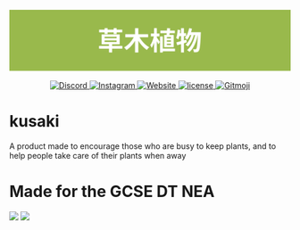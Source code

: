 ![Kusaki](docs/kusaki.svg)

<div align="center">
  <a href="https://discord.gg/2pRWH3dY6K">
    <img src="https://img.shields.io/discord/887016895017013268?color=7289DA&logo=discord&logoColor=white&style=for-the-badge&labelColor=697EC4&label=%20" alt="Discord">
  </a>
  <a href="https://www.instagram.com/kusaki_plants/">
    <img src="https://img.shields.io/badge/kusaki_plants-ffffff?color=EA6A82&logo=instagram&logoColor=white&style=for-the-badge&labelColor=E4405F&label=%20" alt="Instagram">
  </a>
  <a href="https://kusaki.alexmiao.com">
    <img src="https://img.shields.io/website?labelColor=52A646&down_color=%23EC6B76&down_message=offline&label=kusaki.alexmiao.com&style=for-the-badge&up_color=%2371BC68&up_message=online&url=https%3A%2F%2Fkusaki.alexmiao.com" alt="Website">
  </a>
  <a href="https://github.com/chubby1523/kusaki/blob/main/LICENSE">
    <img src="https://img.shields.io/github/license/chubby1523/kusaki?labelColor=DD5409&style=for-the-badge" alt="license">
  </a>
  <a href="https://gitmoji.dev">
    <img src="https://img.shields.io/badge/gitmoji-%20😜%20😍-FFDD67.svg?style=for-the-badge&labelColor=FFC807" alt="Gitmoji">
  </a>
</div>


# kusaki
A product made to encourage those who are busy to keep plants, and to help people take care of their plants when away
# Made for the GCSE DT NEA

<a href="https://github.com/chubby1523/kusaki"><img src="https://img.shields.io/tokei/lines/github/chubby1523/kusaki?labelColor=45A78A&color=56C2A2&label=lines%20of%20code&style=for-the-badge" /></a>
<a href="https://github.com/chubby1523/kusaki"><img src="https://api.visitorbadge.io/api/visitors?path=https%3A%2F%2Fgithub.com%2Fchubby1523%2Fkusaki&labelColor=%2345a78a&countColor=%2356c2a2" /></a>

